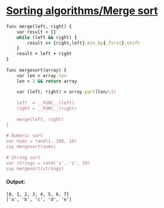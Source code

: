 [1]: http://rosettacode.org/wiki/Sorting_algorithms/Merge_sort

# [Sorting algorithms/Merge sort][1]

```ruby
func merge(left, right) {
    var result = []
    while (left && right) {
        result << [right,left].min_by{.first}.shift
    }
    result + left + right
}
 
func mergesort(array) {
    var len = array.len
    len < 2 && return array
 
    var (left, right) = array.part(len//2)
 
    left  = __FUNC__(left)
    right = __FUNC__(right)
 
    merge(left, right)
}
 
# Numeric sort
var nums = rand(1..100, 10)
say mergesort(nums)
 
# String sort
var strings = rand('a'..'z', 10)
say mergesort(strings)
```

#### Output:
```
[0, 1, 2, 3, 4, 5, 6, 7]
['a', 'b', 'c', 'd', 'e']
```
